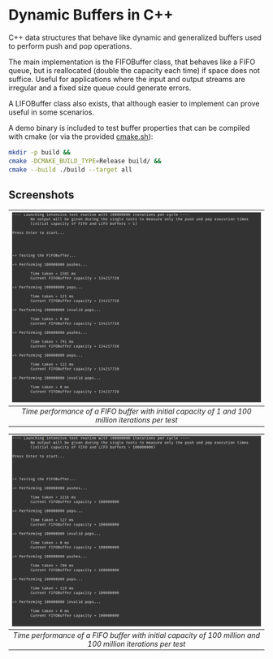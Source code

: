 # Dynamic Buffers in C++

C++ data structures that behave like dynamic and generalized buffers used to perform push and pop operations.

The main implementation is the FIFOBuffer class, that behaves like a FIFO queue, but is reallocated (double the capacity each time) if space does not suffice. Useful for applications where the input and output streams are irregular and a fixed size queue could generate errors.

A LIFOBuffer class also exists, that although easier to implement can prove useful in some scenarios.

A demo binary is included to test buffer properties that can be compiled with cmake (or via the provided [cmake.sh](./cmake.sh)):

```sh
mkdir -p build &&
cmake -DCMAKE_BUILD_TYPE=Release build/ &&
cmake --build ./build --target all
```

## Screenshots

| ![time_1](./screenshots/time_1.png) |
|:--:|
| _Time performance of a FIFO buffer with initial capacity of 1 and 100 million iterations per test_ |

| ![time_2](./screenshots/time_2.png) |
|:--:|
| _Time performance of a FIFO buffer with initial capacity of 100 million and 100 million iterations per test_ |
